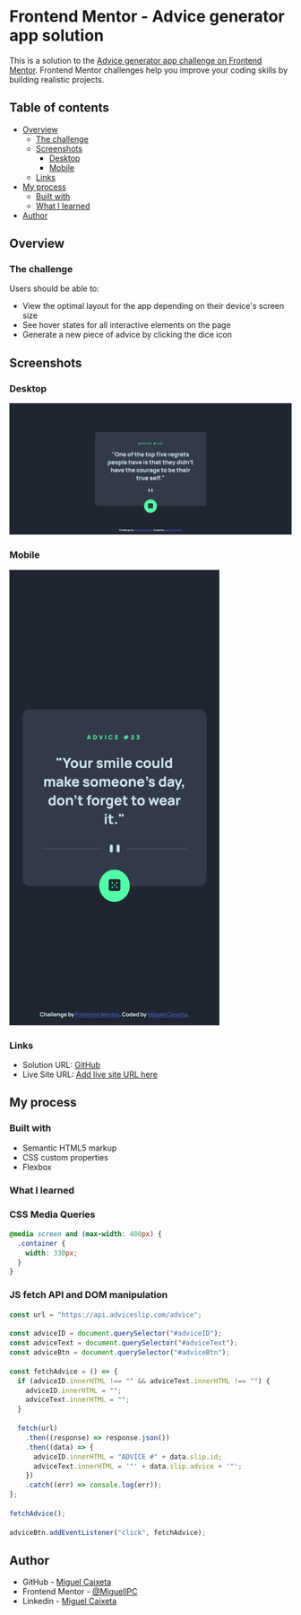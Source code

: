 # Frontend Mentor - Advice generator app solution

This is a solution to the [Advice generator app challenge on Frontend Mentor](https://www.frontendmentor.io/challenges/advice-generator-app-QdUG-13db). Frontend Mentor challenges help you improve your coding skills by building realistic projects.

## Table of contents

- [Overview](#overview)
  - [The challenge](#the-challenge)
  - [Screenshots](#screenshots)
    - [Desktop](#desktop)
    - [Mobile](#mobile)
  - [Links](#links)
- [My process](#my-process)
  - [Built with](#built-with)
  - [What I learned](#what-i-learned)
- [Author](#author)

## Overview

### The challenge

Users should be able to:

- View the optimal layout for the app depending on their device's screen size
- See hover states for all interactive elements on the page
- Generate a new piece of advice by clicking the dice icon

## Screenshots

### Desktop

![Desktop](./screenshots/Screenshot-Desktop.png)

### Mobile

![Mobile](./screenshots/Screenshot-Mobile.png)

### Links

- Solution URL: [GitHub](https://github.com/MiguellPC/advice-generetor-app)
- Live Site URL: [Add live site URL here](https://your-live-site-url.com)

## My process

### Built with

- Semantic HTML5 markup
- CSS custom properties
- Flexbox

### What I learned

### CSS Media Queries

```css
@media screen and (max-width: 400px) {
  .container {
    width: 330px;
  }
}
```

### JS fetch API and DOM manipulation

```js
const url = "https://api.adviceslip.com/advice";

const adviceID = document.querySelector("#adviceID");
const adviceText = document.querySelector("#adviceText");
const adviceBtn = document.querySelector("#adviceBtn");

const fetchAdvice = () => {
  if (adviceID.innerHTML !== "" && adviceText.innerHTML !== "") {
    adviceID.innerHTML = "";
    adviceText.innerHTML = "";
  }

  fetch(url)
    .then((response) => response.json())
    .then((data) => {
      adviceID.innerHTML = "ADVICE #" + data.slip.id;
      adviceText.innerHTML = '"' + data.slip.advice + '"';
    })
    .catch((err) => console.log(err));
};

fetchAdvice();

adviceBtn.addEventListener("click", fetchAdvice);
```

## Author

- GitHub - [Miguel Caixeta](https://github.com/MiguellPC)
- Frontend Mentor - [@MiguellPC](https://www.frontendmentor.io/profile/MiguellPC)
- Linkedin - [Miguel Caixeta](https://www.linkedin.com/in/miguel-caixeta-39628a118/)
